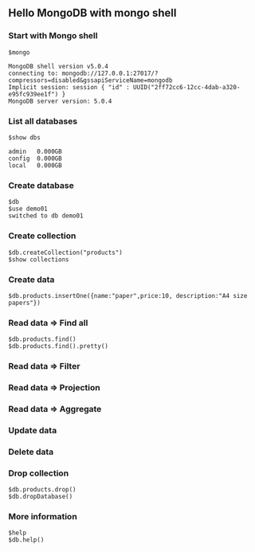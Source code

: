## Hello MongoDB with mongo shell

### Start with Mongo shell
```
$mongo

MongoDB shell version v5.0.4
connecting to: mongodb://127.0.0.1:27017/?compressors=disabled&gssapiServiceName=mongodb
Implicit session: session { "id" : UUID("2ff72cc6-12cc-4dab-a320-e95fc939ee1f") }
MongoDB server version: 5.0.4
```

### List all databases
```
$show dbs

admin   0.000GB
config  0.000GB
local   0.000GB
```

### Create database
```
$db
$use demo01
switched to db demo01
```

### Create collection
```
$db.createCollection("products")
$show collections
```

### Create data
```
$db.products.insertOne({name:"paper",price:10, description:"A4 size papers"})
```

### Read data => Find all
```
$db.products.find()
$db.products.find().pretty()
```

### Read data => Filter


### Read data => Projection


### Read data => Aggregate


### Update data


### Delete data


### Drop collection
```
$db.products.drop()
$db.dropDatabase()
```

### More information
```
$help
$db.help()
```
